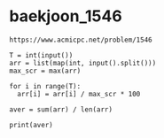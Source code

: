 # baekjoon_1546



```
https://www.acmicpc.net/problem/1546
```



```
T = int(input())
arr = list(map(int, input().split()))
max_scr = max(arr)

for i in range(T):
  arr[i] = arr[i] / max_scr * 100

aver = sum(arr) / len(arr)

print(aver)
```


